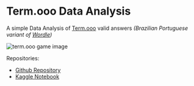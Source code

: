 # Term.ooo Data Analysis

A simple Data Analysis of [Term.ooo](https://term.ooo) valid answers *(Brazilian Portuguese variant of [Wordle](https://www.nytimes.com/games/wordle/index.html))*

![term.ooo game image](https://t.ctcdn.com.br/S5NnaqUDu5R1DcosI_34Pyy0JCU=/660x0/smart/i551851.jpeg)

Repositories:

+ [Github Repository](https://github.com/lfhohmann/term.ooo-data-analysis)
+ [Kaggle Notebook](https://www.kaggle.com/lucashohmann/term-ooo-data-analysis/edit)